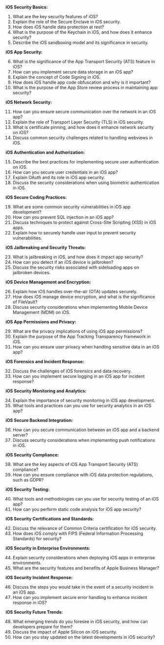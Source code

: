 **iOS Security Basics:**

1. What are the key security features of iOS?
2. Explain the role of the Secure Enclave in iOS security.
3. How does iOS handle data protection at rest?
4. What is the purpose of the Keychain in iOS, and how does it enhance security?
5. Describe the iOS sandboxing model and its significance in security.

**iOS App Security:**

6. What is the significance of the App Transport Security (ATS) feature in iOS?
7. How can you implement secure data storage in an iOS app?
8. Explain the concept of Code Signing in iOS.
9. How does iOS handle app code obfuscation and why is it important?
10. What is the purpose of the App Store review process in maintaining app security?

**iOS Network Security:**

11. How can you ensure secure communication over the network in an iOS app?
12. Explain the role of Transport Layer Security (TLS) in iOS security.
13. What is certificate pinning, and how does it enhance network security on iOS?
14. Discuss common security challenges related to handling webviews in iOS.

**iOS Authentication and Authorization:**

15. Describe the best practices for implementing secure user authentication on iOS.
16. How can you secure user credentials in an iOS app?
17. Explain OAuth and its role in iOS app security.
18. Discuss the security considerations when using biometric authentication in iOS.

**iOS Secure Coding Practices:**

19. What are some common security vulnerabilities in iOS app development?
20. How can you prevent SQL injection in an iOS app?
21. Discuss techniques to protect against Cross-Site Scripting (XSS) in iOS apps.
22. Explain how to securely handle user input to prevent security vulnerabilities.

**iOS Jailbreaking and Security Threats:**

23. What is jailbreaking in iOS, and how does it impact app security?
24. How can you detect if an iOS device is jailbroken?
25. Discuss the security risks associated with sideloading apps on jailbroken devices.

**iOS Device Management and Encryption:**

26. Explain how iOS handles over-the-air (OTA) updates securely.
27. How does iOS manage device encryption, and what is the significance of FileVault?
28. Discuss security considerations when implementing Mobile Device Management (MDM) on iOS.

**iOS App Permissions and Privacy:**

29. What are the privacy implications of using iOS app permissions?
30. Explain the purpose of the App Tracking Transparency framework in iOS.
31. How can you ensure user privacy when handling sensitive data in an iOS app?

**iOS Forensics and Incident Response:**

32. Discuss the challenges of iOS forensics and data recovery.
33. How can you implement secure logging in an iOS app for incident response?

**iOS Security Monitoring and Analytics:**

34. Explain the importance of security monitoring in iOS app development.
35. What tools and practices can you use for security analytics in an iOS app?

**iOS Secure Backend Integration:**

36. How can you secure communication between an iOS app and a backend server?
37. Discuss security considerations when implementing push notifications in iOS.

**iOS Security Compliance:**

38. What are the key aspects of iOS App Transport Security (ATS) compliance?
39. How can you ensure compliance with iOS data protection regulations, such as GDPR?

**iOS Security Testing:**

40. What tools and methodologies can you use for security testing of an iOS app?
41. How can you perform static code analysis for iOS app security?

**iOS Security Certifications and Standards:**

42. Discuss the relevance of Common Criteria certification for iOS security.
43. How does iOS comply with FIPS (Federal Information Processing Standards) for security?

**iOS Security in Enterprise Environments:**

44. Explain security considerations when deploying iOS apps in enterprise environments.
45. What are the security features and benefits of Apple Business Manager?

**iOS Security Incident Response:**

46. Discuss the steps you would take in the event of a security incident in an iOS app.
47. How can you implement secure error handling to enhance incident response in iOS?

**iOS Security Future Trends:**

48. What emerging trends do you foresee in iOS security, and how can developers prepare for them?
49. Discuss the impact of Apple Silicon on iOS security.
50. How can you stay updated on the latest developments in iOS security?
